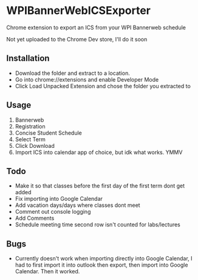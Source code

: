 # WPIBannerWebICSExporter
Chrome extension to export an ICS from your WPI Bannerweb schedule

Not yet uploaded to the Chrome Dev store, I'll do it soon

## Installation
- Download the folder and extract to a location.
- Go into chrome://extensions and enable Developer Mode
- Click Load Unpacked Extension and chose the folder you extracted to

## Usage
1. Bannerweb
2. Registration
3. Concise Student Schedule
4. Select Term
5. Click Download
6. Import ICS into calendar app of choice, but idk what works. YMMV

## Todo
- Make it so that classes before the first day of the first term dont get added
- Fix importing into Google Calendar
- Add vacation days/days where classes dont meet
- Comment out console logging
- Add Comments
- Schedule meeting time second row isn't counted for labs/lectures

## Bugs
- Currently doesn't work when importing directly into Google Calendar, I had to first import it into outlook then export, then import into Google Calendar. Then it worked.

